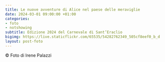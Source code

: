 ```yaml
---
title: Le nuove avventure di Alice nel paese delle meraviglie
date: 2024-03-01 09:00:00 +01:00
categories:
- foto
- notshowing
subtitle: Edizione 2024 del Carnevale di Sant’Eraclio
bigimg: https://live.staticflickr.com/65535/54282762349_505cf8eef0_b_d.jpg
layout: post-foto
---
```


<script src="https://cdn.jsdelivr.net/npm/publicalbum@latest/embed-ui.min.js" async></script>
<div class="pa-gallery-player-widget" style="width:100%; height:480px; display:none;"
  data-link="https://photos.app.goo.gl/5oTP8vGmpT4Djidq8"
  data-title="Carnevale 2024"
  data-description="32 new items added to shared album">
  <object data="https://lh3.googleusercontent.com/pw/AP1GczMPah4zMi6gngG1-aN5GgjkecbkeZpU92WRl5VVX57ylZVtEtAwL1JFUII13iEO78bInBUQf-_gpxPi7yCNK2DkqDTFeV_d9xntxgxZM380w37-sOM=w1920-h1080"></object>
  <object data="https://lh3.googleusercontent.com/pw/AP1GczPp5kFtt4y2UHZlj4FHltlT0WEzZW1edmb6MYxw3bOJDzf720S1wvrJJ72RLp6814j8E93HlVDUgd46t7eZyJsaWyOmf4NXAbri5xIkpunM_uueTNw=w1920-h1080"></object>
  <object data="https://lh3.googleusercontent.com/pw/AP1GczOs_xv8TKnjRD_g_zvyRQXF3QP5BI8ypFOFiOE9Kmu0Ad4tiv6qE92yXKauFagIbXqyCTpsqMO6SDGzlPh6oYSNHP-13Ga13hP3gLxS75WuC6Fl4z0=w1920-h1080"></object>
  <object data="https://lh3.googleusercontent.com/pw/AP1GczMj-HudAD9rOPIfX2F404FL-yi0cMwZAMaA-PNkszM3sN_pHkFD3EL0u-Buv_FZO_6ymRUOEuhKvtxQH3Mnju2Jd54yh00MXCrtCf0mKh3N-a_3-aQ=w1920-h1080"></object>
  <object data="https://lh3.googleusercontent.com/pw/AP1GczPo9hQxorMxSkRtqlPklMWPpdubOxZEdE0rkpptw1ZyPPzCVt8CB_smtZwR88SiKhB9jIK3DizBlH8PwSQnXm8yeCMsQFV2-JjPCbfEoe-Aw3zc3r0=w1920-h1080"></object>
  <object data="https://lh3.googleusercontent.com/pw/AP1GczPP8fOwihj2-f6t3cbc6Z8iQoK38INp2wRKscdn4InoOwHL7TE5DP7y_B9Jm3Ojoo5LpRv7_Zhay8DfXOQPHdkJ8Jk-7H_iscMjNk6o_LOABTqpIp0=w1920-h1080"></object>
  <object data="https://lh3.googleusercontent.com/pw/AP1GczOMDqlz13vgU6CIE1fMSSQp_GvJsSM9ouyEDueLna6nFF8cRh3OPzrdVUeNMD-MV18QIiPOGpMHtmc7P--dYtOfod1BrSVgVo1HRMq7dWvRvbYdqtc=w1920-h1080"></object>
  <object data="https://lh3.googleusercontent.com/pw/AP1GczPBSsMc3INdn5a0bZUfgoM29-lkVxxo9Xqg97pqjqtBr_Lsn3CjzQjZhXgQfHGhgvQUN_V6E9nGwhj1pAmenGvuMBQUfq9NQMuyVzTZBoweDC8OHxA=w1920-h1080"></object>
  <object data="https://lh3.googleusercontent.com/pw/AP1GczMKpFN9gKCtPc2HGIy4eoxsm95p9Y669QQ7S_cDTajLCkyG5l30q1bL09NNhxlb1ICjcWGHZ9T7hsnjGUVVZgcrtcqkBPEBLA90bYyYCpQA4WSUStE=w1920-h1080"></object>
  <object data="https://lh3.googleusercontent.com/pw/AP1GczP1gXdmGiiya4DXRLfV7VuU358FTtnzfahkJ9NVoTZGYOKwfubu36Xcpc6d1hrKiS4aSWVFg61KF3tSiEzU8M1BQscKvGE0-IgR9nNRzcjajffgfJQ=w1920-h1080"></object>
  <object data="https://lh3.googleusercontent.com/pw/AP1GczMO8C8JWymk0nwkdrET7XF18vHUn6uXdvP-zQWGwQ7i8fX_yOREZf-zVKC2FbVYuJihl2yv7Y7uFKWTs1VKMulYz_nHaePXFQZIO1X50EfJY8iQqAk=w1920-h1080"></object>
  <object data="https://lh3.googleusercontent.com/pw/AP1GczPcv1ws_UjXbVw9y4aFDjJR35K4qn-RugkKOb8O227NwuA_VEzTLnxbNtbn_rJOMwGTEIdxZS7onG6eeaKDA5AgNA_oKSN1rFa69hLgDB60JicjbLs=w1920-h1080"></object>
  <object data="https://lh3.googleusercontent.com/pw/AP1GczNrVLW7GazmJ8Ejilmw4ErNqOfmTox-Np-yrFc4dv6rbYGsXfNb2lMFZJ15vGFXsSckv2iGpmuZ4YI9j9zXMvfrxDcdH296wlShp_Z7ewNQh0HcdkQ=w1920-h1080"></object>
  <object data="https://lh3.googleusercontent.com/pw/AP1GczOGoCYHr3XSWlQLTeTTkRDeUJ9qUX2pZ6z47hsFoqBgYfB8odYkDJGnfCNBbLtSj_uhLSU9UaoNSVZ5lUkvwIfvCfOtTUL4cb1EfNN_qc8iAZWRju4=w1920-h1080"></object>
  <object data="https://lh3.googleusercontent.com/pw/AP1GczMqnbQqVIEXQQTsy90CWeEE4d91N3k4bojerEOvLpLImJj3dHGtqSzpH0Zfl0mYUSPSwE0ddi1_ltPikrpWgH89L0nPQyzl0hl9jZrKbOSl18pakAE=w1920-h1080"></object>
  <object data="https://lh3.googleusercontent.com/pw/AP1GczMRcVPI3L_xC7df7x36LqNGLUvjspqyrFT0q1_huaQ3P68iS3XxRhDF03vWzKDBzL98n9zkLw0XLxSnTZULQdFQJzJOKeKerfjopVJlhjELwksF8Ow=w1920-h1080"></object>
  <object data="https://lh3.googleusercontent.com/pw/AP1GczNniBi00mBO2fxCOw8lvcAcZmV_oEUGklw57YPfDAF65fBHLwiKom8z7n-3nRKrTIqJq7UtI6rqLg9klle_YmMk8iPLZqwaXc3JY0YlQOMQ47IQ1Ps=w1920-h1080"></object>
  <object data="https://lh3.googleusercontent.com/pw/AP1GczNLCIhckzAKvEktf-kQ1L7y4eWyCBm7QvJCGiBCnCuytBzYrGnodh0rvLNLTRBESZMkcvcAjOn_vqxFt7POzZtO9pN-ubl9wjkzqk0Ifdse-g3j4E0=w1920-h1080"></object>
  <object data="https://lh3.googleusercontent.com/pw/AP1GczM0AWOD-wS1RX3WdMgD8lREAwxI6WfA22BeYXAI6zFre13KHrAFm_4eUxQVaT0UdYXeyGeSjW5Lw6cCZffSB3q1Qtm_gPErIJrNmuOXsmx8HxUtmr8=w1920-h1080"></object>
  <object data="https://lh3.googleusercontent.com/pw/AP1GczNM2bC3JuJRp5_wedm26zMMC_G6xTawQ5L1fCVP8pRe7hz4wnhlP4jjoW4Quw_uPtgbV0r0jo8AYqkKOBI05k-emV5Lq9o_bP98vvifhNhL4jxMevI=w1920-h1080"></object>
  <object data="https://lh3.googleusercontent.com/pw/AP1GczONCVwmm47OLkusjgqSUOsneJ8GZ15O41zZuTGi-Y_e8vP3b7Fx49SEbgXyhnQWlt7sAcf-Pv40uOuAzpShyuD-TcWehctz4tXT6W6AQhPxRtlQmJQ=w1920-h1080"></object>
  <object data="https://lh3.googleusercontent.com/pw/AP1GczOYa5PrrCz9jKYrl2MkI6gh0qRjsdfHvqja6kxGzUCM7zU4gQCWzZfm1qAY_XLtd0wSaf2Jpa-ZgLG428yZ-PLMjLsQdBgaYq9TDaHvoDwn_HmZHoA=w1920-h1080"></object>
  <object data="https://lh3.googleusercontent.com/pw/AP1GczOOSOFqo_Wf2qjWVZkad25J_s_-bh7a8JKf00GcdbiZYqBO0GnPcO4SCElckbRSxL7tTfnvQl7rBABHGx4CtHRCCddzMuZC4FtN3Or2NKnlgzRJ2rg=w1920-h1080"></object>
  <object data="https://lh3.googleusercontent.com/pw/AP1GczNeMj4sPGbr116g-yGExsqFCJhQPYmuCq7g-qKrwsMt2jJWa3mAPDo4XQB48eOwFZ0UUeQhIw-28_NmjBdsWk_6fIFDSI53As0eZ8tSjw4qbVnohgE=w1920-h1080"></object>
  <object data="https://lh3.googleusercontent.com/pw/AP1GczNNmgWG1lX4sDs8WqmOw2V4ddxOmrHrwbdXHXfXG0frFXKctKQq8a5gyZJ7BvgnOU_umVUNZ546BS5lPqLOMMi1j-9f25mWsT-vbh9k8uUhSBXaMLw=w1920-h1080"></object>
  <object data="https://lh3.googleusercontent.com/pw/AP1GczPgKNGap_hukyM_pRoMKhv3gYerevrxOO92PSpT82cAcqZAUcG9BCCbwNDsPv6kmqGvC26CB_u3RYgb9mpoS32KAxGpa59C3DHxonjd41_MIB_0VKk=w1920-h1080"></object>
  <object data="https://lh3.googleusercontent.com/pw/AP1GczORC3QC1P3uml0rM8SV4bdIvZiMu9OboAYL6uqaiSPg9ipi6c71wlOBnhUL4RgcSzpOZK87N1vARs2xS74cZhDuBHJzqOxTxGN4Pi5IGKqy8EZ553M=w1920-h1080"></object>
  <object data="https://lh3.googleusercontent.com/pw/AP1GczO_8qu7ld-Kx_XT4NnhbSN364bEVEAB73-7D0VfZpqNIse1a1R6eKnFuhNXOEP11ZLLrOHT4NsuRVyxupO5Blw4GHFGlYFdKa9w-Zj8zJ9xaeBnwoI=w1920-h1080"></object>
  <object data="https://lh3.googleusercontent.com/pw/AP1GczPMW_gmLDS-EJ7OhavcJt6rfX-GqsLhJQd5m7AJgsfsnYxNjX3NbXlMfozErOnvwcZNclHZ9R3bQB4C0BavZiWtkS3X_dos66bY7LojrLllt6xwYxY=w1920-h1080"></object>
  <object data="https://lh3.googleusercontent.com/pw/AP1GczNC26_DNA5vaFHFR8MfwJByDNV266JZ6WQbQCa9L4YbS1SoIxWP1ld_PhbaPm1LFtFe9a0UB7j_UaMsJjJnSsiVEwyVgJ6kaWSwL4MyWhHOPsmAXzE=w1920-h1080"></object>
  <object data="https://lh3.googleusercontent.com/pw/AP1GczOucqrM2Y0qKD19nFZQMO_21gsrcdsnmtZ4E3xjaGksNaFvfbhiu72eAMKp7zK1C8sHhEYesRQA16yMsLqsU7RJHkUdokRJIDMBFMWIRuvzGnsCJqc=w1920-h1080"></object>
  <object data="https://lh3.googleusercontent.com/pw/AP1GczMCuao5wCigrILCzT-lJp72JAOnsLRO1w076lyUZ8zk0NTQ8uvGC4Lx0GM_R2ykIUaeKeFRCiO7xrhxj2blUgEK8E8IQTjGQJ2oMWijbNad_252BBs=w1920-h1080"></object>
</div>


© Foto di Irene Palazzi
